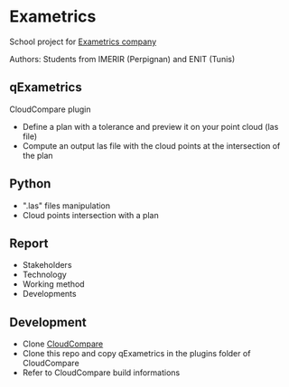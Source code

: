 # Exametrics
School project for [Exametrics company](http://www.exametrics.fr/)

Authors: Students from IMERIR (Perpignan) and ENIT (Tunis)

## qExametrics
CloudCompare plugin
* Define a plan with a tolerance and preview it on your point cloud (las file)
* Compute an output las file with the cloud points at the intersection of the plan

## Python
* ".las" files manipulation
* Cloud points intersection with a plan

## Report
* Stakeholders
* Technology
* Working method
* Developments

## Development
* Clone [CloudCompare](https://github.com/cloudcompare/cloudcompare)
* Clone this repo and copy qExametrics in the plugins folder of CloudCompare
* Refer to CloudCompare build informations
